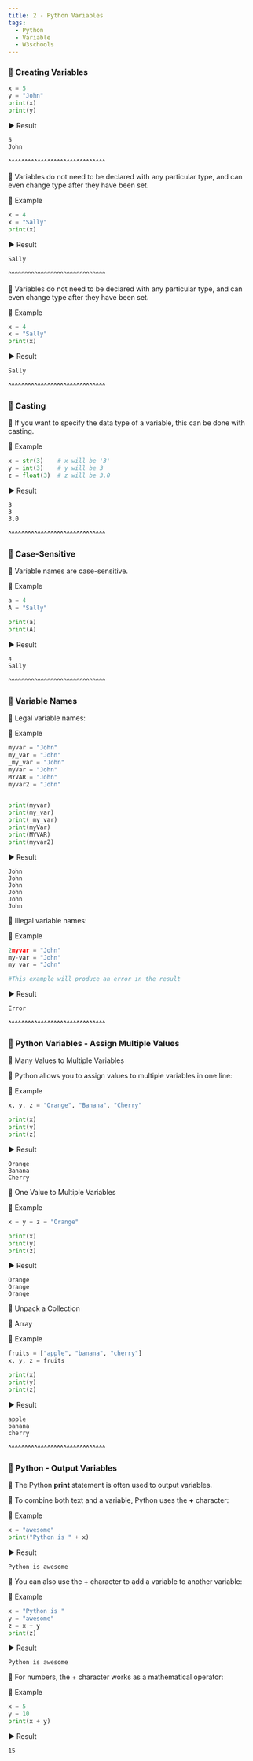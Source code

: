 ```yaml
---
title: 2 - Python Variables
tags:
  - Python
  - Variable
  - W3schools
---
```


### 💬  Creating Variables

```python
x = 5
y = "John"
print(x)
print(y)
```

▶️ Result

```
5
John
```

^^^^^^^^^^^^^^^^^^^^^^^^^^^^^^

📝 Variables do not need to be declared with any particular type, and can even change type after they have been set.

📝 Example


```python
x = 4
x = "Sally"
print(x)

```

▶️ Result

```
Sally
```

^^^^^^^^^^^^^^^^^^^^^^^^^^^^^^


📝 Variables do not need to be declared with any particular type, and can even change type after they have been set.

📝 Example


```python
x = 4
x = "Sally"
print(x)

```

▶️ Result

```
Sally
```

^^^^^^^^^^^^^^^^^^^^^^^^^^^^^^

### 💬  Casting

📝 If you want to specify the data type of a variable, this can be done with casting.


📝 Example

```python
x = str(3)    # x will be '3'
y = int(3)    # y will be 3
z = float(3)  # z will be 3.0

```

▶️ Result

```
3
3
3.0
```

^^^^^^^^^^^^^^^^^^^^^^^^^^^^^^

### 💬  Case-Sensitive

📝 Variable names are case-sensitive.

📝 Example

```python
a = 4
A = "Sally"

print(a)
print(A)


```

▶️ Result

```
4
Sally
```

^^^^^^^^^^^^^^^^^^^^^^^^^^^^^^

### 💬  Variable Names

📝 Legal variable names:

📝 Example

```python
myvar = "John"
my_var = "John"
_my_var = "John"
myVar = "John"
MYVAR = "John"
myvar2 = "John"


print(myvar)
print(my_var)
print(_my_var)
print(myVar)
print(MYVAR)
print(myvar2)


```

▶️ Result

```
John
John
John
John
John
John
```

📝 Illegal variable names:

📝 Example

```python
2myvar = "John"
my-var = "John"
my var = "John"

#This example will produce an error in the result


```

▶️ Result

```
Error
```

^^^^^^^^^^^^^^^^^^^^^^^^^^^^^^

### 💬  Python Variables - Assign Multiple Values

📝 Many Values to Multiple Variables

📝 Python allows you to assign values to multiple variables in one line:

📝 Example

```python
x, y, z = "Orange", "Banana", "Cherry"

print(x)
print(y)
print(z)


```

▶️ Result

```
Orange
Banana
Cherry
```


📝 One Value to Multiple Variables

📝 Example

```python
x = y = z = "Orange"

print(x)
print(y)
print(z)
```

▶️ Result

```
Orange
Orange
Orange
```

📝 Unpack a Collection

📝 Array

📝 Example

```python
fruits = ["apple", "banana", "cherry"]
x, y, z = fruits

print(x)
print(y)
print(z)

```

▶️ Result

```
apple
banana
cherry
```

^^^^^^^^^^^^^^^^^^^^^^^^^^^^^^

### 💬 Python - Output Variables

📝 The Python **print** statement is often used to output variables.

📝 To combine both text and a variable, Python uses the **+** character:

📝 Example

```python
x = "awesome"
print("Python is " + x)

```

▶️ Result

```
Python is awesome
```

📝 You can also use the + character to add a variable to another variable:



📝 Example

```python
x = "Python is "
y = "awesome"
z = x + y
print(z)

```

▶️ Result

```
Python is awesome
```


📝 For numbers, the + character works as a mathematical operator:





📝 Example

```python
x = 5
y = 10
print(x + y)
```

▶️ Result

```
15
```
